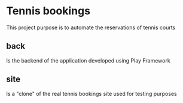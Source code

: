 # Tennis bookings

This project purpose is to automate the reservations of tennis courts

## back

Is the backend of the application developed using Play Framework

## site

Is a "clone" of the real tennis bookings site used for testing purposes
